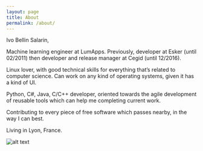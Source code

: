 ```yaml
---
layout: page
title: About
permalink: /about/
---
```


Ivo Bellin Salarin,

Machine learning engineer at LumApps.
Previously, developer at Esker (until 02/2011) then developer and release manager at Cegid (until 12/2016). 

Linux lover, with good technical skills for everything that’s related to computer science. Can work on any kind of operating systems, given it has a kind of UI.

Python, C#, Java, C/C++ developer, oriented towards the agile development of reusable tools which can help me completing current work.

Contributing to every piece of free software which passes nearby, in the way I can best.

Living in Lyon, France.

![alt text](http://2.gravatar.com/avatar/31333d451714a14be949e2c5de93b5e5 "me")
